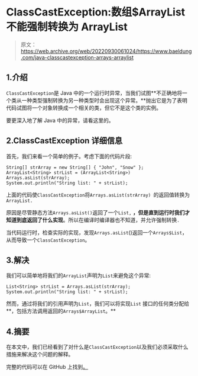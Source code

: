 # ClassCastException:数组$ArrayList 不能强制转换为 ArrayList

> 原文：<https://web.archive.org/web/20220930061024/https://www.baeldung.com/java-classcastexception-arrays-arraylist>

## 1.介绍

`ClassCastException`是 Java 中的一个运行时异常，当我们试图**不正确地将一个类从一种类型强制转换为另一种类型时会出现这个异常。**抛出它是为了表明代码试图将一个对象转换成一个相关的类，但它不是这个类的实例。

要更深入地了解 Java 中的异常，请看这里的。

## 2.ClassCastException 详细信息

首先，我们来看一个简单的例子。考虑下面的代码片段:

```
String[] strArray = new String[] { "John", "Snow" };
ArrayList<String> strList = (ArrayList<String>) Arrays.asList(strArray);
System.out.println("String list: " + strList);
```

上面的代码使`ClassCastException`将`Arrays.asList(strArray) `的返回值转换为`ArrayList.`

原因是尽管静态方法`Arrays.asList()`返回了一个`List,` **，但是直到运行时我们才知道到底返回了什么实现**。所以在编译时编译器也不知道，并允许强制转换`.`

当代码运行时，检查实际的实现，发现`Arrays.asList`()返回一个`Arrays$List`，从而导致一个`ClassCastException`。

## 3.解决

我们可以简单地将我们的`ArrayList`声明为`List`来避免这个异常:

```
List<String> strList = Arrays.asList(strArray);
System.out.println("String list: " + strList);
```

然而，通过将我们的引用声明为`List`，我们可以将实现`List` 接口的任何类分配给**，包括方法调用返回的`Arrays$ArrayList`。**

## 4.摘要

在本文中，我们已经看到了对什么是`ClassCastException`以及我们必须采取什么措施来解决这个问题的解释。

完整的代码可以在 GitHub 上找到[。](https://web.archive.org/web/20220904175400/https://github.com/eugenp/tutorials/tree/master/core-java-modules/core-java-collections-array-list)